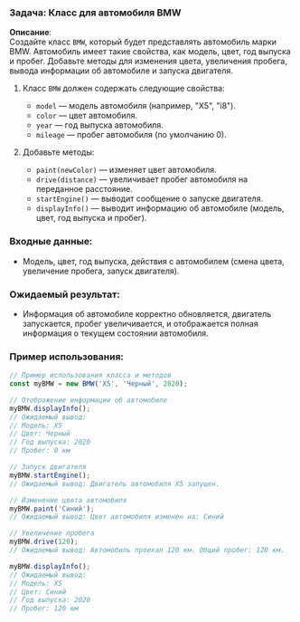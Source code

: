 ### Задача: Класс для автомобиля BMW

**Описание**:  
Создайте класс `BMW`, который будет представлять автомобиль марки BMW. Автомобиль имеет такие свойства, как модель, цвет, год выпуска и пробег. Добавьте методы для изменения цвета, увеличения пробега, вывода информации об автомобиле и запуска двигателя.

1. Класс `BMW` должен содержать следующие свойства:
   - `model` — модель автомобиля (например, "X5", "i8").
   - `color` — цвет автомобиля.
   - `year` — год выпуска автомобиля.
   - `mileage` — пробег автомобиля (по умолчанию 0).

2. Добавьте методы:
   - `paint(newColor)` — изменяет цвет автомобиля.
   - `drive(distance)` — увеличивает пробег автомобиля на переданное расстояние.
   - `startEngine()` — выводит сообщение о запуске двигателя.
   - `displayInfo()` — выводит информацию об автомобиле (модель, цвет, год выпуска и пробег).

### Входные данные:
- Модель, цвет, год выпуска, действия с автомобилем (смена цвета, увеличение пробега, запуск двигателя).

### Ожидаемый результат:
- Информация об автомобиле корректно обновляется, двигатель запускается, пробег увеличивается, и отображается полная информация о текущем состоянии автомобиля.

### Пример использования:

```javascript
// Пример использования класса и методов
const myBMW = new BMW('X5', 'Черный', 2020);

// Отображение информации об автомобиле
myBMW.displayInfo();
// Ожидаемый вывод:
// Модель: X5
// Цвет: Черный
// Год выпуска: 2020
// Пробег: 0 км

// Запуск двигателя
myBMW.startEngine();
// Ожидаемый вывод: Двигатель автомобиля X5 запущен.

// Изменение цвета автомобиля
myBMW.paint('Синий');
// Ожидаемый вывод: Цвет автомобиля изменен на: Синий

// Увеличение пробега
myBMW.drive(120);
// Ожидаемый вывод: Автомобиль проехал 120 км. Общий пробег: 120 км.

myBMW.displayInfo();
// Ожидаемый вывод:
// Модель: X5
// Цвет: Синий
// Год выпуска: 2020
// Пробег: 120 км
